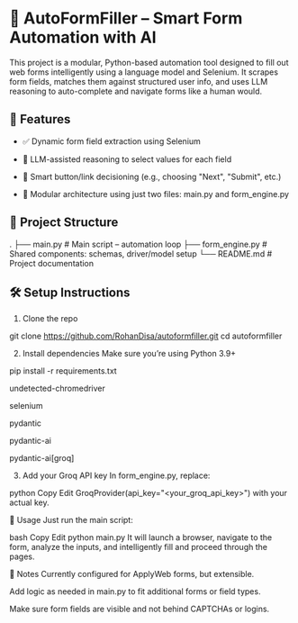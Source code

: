 # 🧠 AutoFormFiller – Smart Form Automation with AI
This project is a modular, Python-based automation tool designed to fill out web forms intelligently using a language model and Selenium. It scrapes form fields, matches them against structured user info, and uses LLM reasoning to auto-complete and navigate forms like a human would.

## 🚀 Features
- ✅ Dynamic form field extraction using Selenium

- 🧠 LLM-assisted reasoning to select values for each field

- 🎯 Smart button/link decisioning (e.g., choosing "Next", "Submit", etc.)

- 🧩 Modular architecture using just two files: main.py and form_engine.py

## 📁 Project Structure

.
├── main.py          # Main script – automation loop
├── form_engine.py   # Shared components: schemas, driver/model setup
└── README.md        # Project documentation
## 🛠️ Setup Instructions

1. Clone the repo

git clone https://github.com/RohanDisa/autoformfiller.git
cd autoformfiller

2. Install dependencies
Make sure you’re using Python 3.9+

pip install -r requirements.txt


undetected-chromedriver

selenium

pydantic

pydantic-ai

pydantic-ai[groq]

3. Add your Groq API key
In form_engine.py, replace:

python
Copy
Edit
GroqProvider(api_key="<your_groq_api_key>")
with your actual key.

🧪 Usage
Just run the main script:

bash
Copy
Edit
python main.py
It will launch a browser, navigate to the form, analyze the inputs, and intelligently fill and proceed through the pages.

📌 Notes
Currently configured for ApplyWeb forms, but extensible.

Add logic as needed in main.py to fit additional forms or field types.

Make sure form fields are visible and not behind CAPTCHAs or logins.


